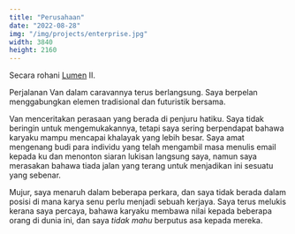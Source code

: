 ```yaml
---
title: "Perusahaan"
date: "2022-08-28"
img: "/img/projects/enterprise.jpg"
width: 3840
height: 2160
---
```


Secara rohani [Lumen](/projects/lumen) II.

Perjalanan Van dalam caravannya terus berlangsung. Saya berpelan menggabungkan elemen tradisional dan futuristik bersama.

Van menceritakan perasaan yang berada di penjuru hatiku. Saya tidak beringin untuk mengemukakannya, tetapi saya sering berpendapat bahawa karyaku mampu mencapai khalayak yang lebih besar. Saya amat mengenang budi para individu yang telah mengambil masa menulis email kepada ku dan menonton siaran lukisan langsung saya, namun saya merasakan bahawa tiada jalan yang terang untuk menjadikan ini sesuatu yang sebenar.

Mujur, saya menaruh dalam beberapa perkara, dan saya tidak berada dalam posisi di mana karya senu perlu menjadi sebuah kerjaya. Saya terus melukis kerana saya percaya, bahawa karyaku membawa nilai kepada beberapa orang di dunia ini, dan saya _tidak mahu_ berputus asa kepada mereka.
